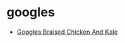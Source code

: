# googles

 * [Googles Braised Chicken And Kale](index/g/googles-braised-chicken-and-kale-51148800.json)
